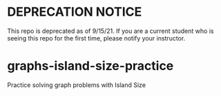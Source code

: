 # DEPRECATION NOTICE

This repo is deprecated as of 9/15/21.  If you are a current student who is seeing this repo for the first time, please notify your instructor.

# graphs-island-size-practice
Practice solving graph problems with Island Size
